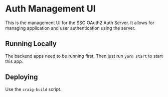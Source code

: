 # Auth Management UI

This is the management UI for the SSO OAuth2 Auth Server. It allows for managing application and user authentication using the server.

## Running Locally

The backend apps need to be running first. Then just run `yarn start` to start this app.

## Deploying

Use the `craig-build` script.
